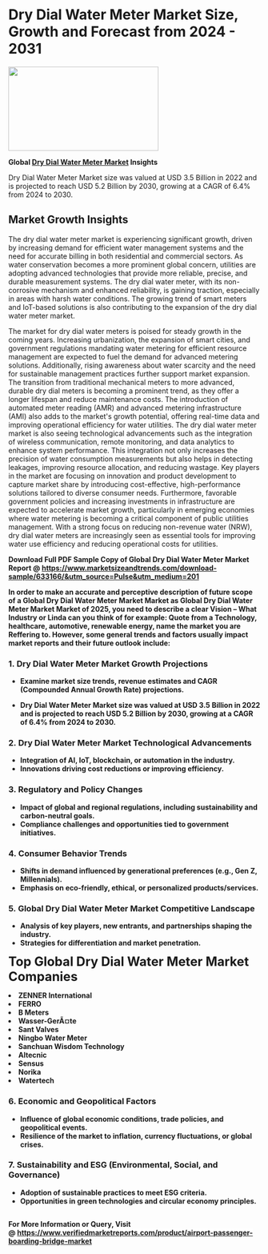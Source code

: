 <H1>Dry Dial Water Meter Market Size, Growth and Forecast from 2024 - 2031</H1><img class="aligncenter size-medium wp-image-584254" src="https://thirdeyenews.in/wp-content/uploads/2024/09/Global-Market-Research-300x168.jpeg" alt="" width="300" height="168" /><p><strong>Global&nbsp;<a href="https://www.marketsizeandtrends.com/download-sample/633166/&amp;utm_source=Pulse&amp;utm_medium=201">Dry Dial Water Meter Market</a> Insights</strong></p><p>Dry Dial Water Meter Market size was valued at USD 3.5 Billion in 2022 and is projected to reach USD 5.2 Billion by 2030, growing at a CAGR of 6.4% from 2024 to 2030.</p><p><h2>Market Growth Insights</h2> <p>The dry dial water meter market is experiencing significant growth, driven by increasing demand for efficient water management systems and the need for accurate billing in both residential and commercial sectors. As water conservation becomes a more prominent global concern, utilities are adopting advanced technologies that provide more reliable, precise, and durable measurement systems. The dry dial water meter, with its non-corrosive mechanism and enhanced reliability, is gaining traction, especially in areas with harsh water conditions. The growing trend of smart meters and IoT-based solutions is also contributing to the expansion of the dry dial water meter market.</p> <p><strong></strong></p> <p>The market for dry dial water meters is poised for steady growth in the coming years. Increasing urbanization, the expansion of smart cities, and government regulations mandating water metering for efficient resource management are expected to fuel the demand for advanced metering solutions. Additionally, rising awareness about water scarcity and the need for sustainable management practices further support market expansion. The transition from traditional mechanical meters to more advanced, durable dry dial meters is becoming a prominent trend, as they offer a longer lifespan and reduce maintenance costs. The introduction of automated meter reading (AMR) and advanced metering infrastructure (AMI) also adds to the market's growth potential, offering real-time data and improving operational efficiency for water utilities. The dry dial water meter market is also seeing technological advancements such as the integration of wireless communication, remote monitoring, and data analytics to enhance system performance. This integration not only increases the precision of water consumption measurements but also helps in detecting leakages, improving resource allocation, and reducing wastage. Key players in the market are focusing on innovation and product development to capture market share by introducing cost-effective, high-performance solutions tailored to diverse consumer needs. Furthermore, favorable government policies and increasing investments in infrastructure are expected to accelerate market growth, particularly in emerging economies where water metering is becoming a critical component of public utilities management. With a strong focus on reducing non-revenue water (NRW), dry dial water meters are increasingly seen as essential tools for improving water use efficiency and reducing operational costs for utilities. <p><strong></p><p><span class=""><strong>Download Full PDF Sample Copy of Global Dry Dial Water Meter Market Report</strong> @ <a href="https://www.marketsizeandtrends.com/download-sample/633166/&amp;utm_source=Pulse&amp;utm_medium=201" target="_blank">https://www.marketsizeandtrends.com/download-sample/633166/&amp;utm_source=Pulse&amp;utm_medium=201</a></span></p><p>In order to make an accurate and perceptive description of future scope of a Global&nbsp;Dry Dial Water Meter Market Market as Global&nbsp;Dry Dial Water Meter Market Market of 2025, you need to describe a clear Vision &ndash; What Industry or Linda can you think of for example: Quote from a Technology, healthcare, automotive, renewable energy, name the market you are Reffering to. However, some general trends and factors usually impact market reports and their future outlook include:</p><h3>1.&nbsp;<strong>Dry Dial Water Meter Market Growth Projections</strong></h3><ul><li>Examine market size trends, revenue estimates and CAGR (Compounded Annual Growth Rate) projections.</li><li><p>Dry Dial Water Meter Market size was valued at USD 3.5 Billion in 2022 and is projected to reach USD 5.2 Billion by 2030, growing at a CAGR of 6.4% from 2024 to 2030.</p></li></ul><h3>2.&nbsp;<strong>Dry Dial Water Meter Market Technological Advancements</strong></h3><ul><li>Integration of AI, IoT, blockchain, or automation in the industry.</li><li>Innovations driving cost reductions or improving efficiency.</li></ul><h3>3.&nbsp;<strong>Regulatory and Policy Changes</strong></h3><ul><li>Impact of global and regional regulations, including sustainability and carbon-neutral goals.</li><li>Compliance challenges and opportunities tied to government initiatives.</li></ul><h3>4.&nbsp;<strong>Consumer Behavior Trends</strong></h3><ul><li>Shifts in demand influenced by generational preferences (e.g., Gen Z, Millennials).</li><li>Emphasis on eco-friendly, ethical, or personalized products/services.</li></ul><h3>5.&nbsp;<strong>Global Dry Dial Water Meter Market Competitive Landscape</strong></h3><ul><li>Analysis of key players, new entrants, and partnerships shaping the industry.</li><li>Strategies for differentiation and market penetration.</li></ul><p data-pm-slice="1 1 []"><span style="color: inherit; font-family: inherit; font-size: 25px;">Top Global Dry Dial Water Meter Market Companies</span></p><div class="" data-test-id=""><p><li>ZENNER International</li><li> FERRO</li><li> B Meters</li><li> Wasser-GerÃ¤te</li><li> Sant Valves</li><li> Ningbo Water Meter</li><li> Sanchuan Wisdom Technology</li><li> Altecnic</li><li> Sensus</li><li> Norika</li><li> Watertech</li></p></div><h3>6.&nbsp;<strong>Economic and Geopolitical Factors</strong></h3><ul><li>Influence of global economic conditions, trade policies, and geopolitical events.</li><li>Resilience of the market to inflation, currency fluctuations, or global crises.</li></ul><h3>7.&nbsp;<strong>Sustainability and ESG (Environmental, Social, and Governance)</strong></h3><ul><li>Adoption of sustainable practices to meet ESG criteria.</li><li>Opportunities in green technologies and circular economy principles.</li></ul><h2><strong style="font-size: 14px;">For More Information or Query, Visit @&nbsp;</strong><a style="background-color: #ffffff; font-size: 14px;" href="https://www.marketsizeandtrends.com/report/dry-dial-water-meter-market/" target="_blank">https://www.verifiedmarketreports.com/product/airport-passenger-boarding-bridge-market</a></h2>
